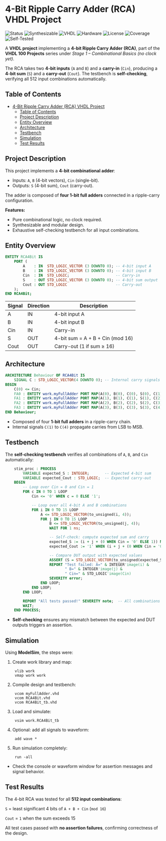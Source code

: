 # 4-Bit Ripple Carry Adder (RCA) VHDL Project
![Status](https://img.shields.io/badge/Status-Completed-brightgreen)
![Synthesizable](https://img.shields.io/badge/Synthesizable-Yes-brightgreen)
![VHDL](https://img.shields.io/badge/Language-VHDL-blue)
![Hardware](https://img.shields.io/badge/Technology-Hardware-blue)
![License](https://img.shields.io/badge/License-MIT-green)
![Coverage](https://img.shields.io/badge/Coverage-100%25-brightgreen)
![Self-Tested](https://img.shields.io/badge/Testbench%20Self%20Checking-Yes-red)

A **VHDL project** implementing a **4-bit Ripple Carry Adder (RCA)**, part of the **VHDL 100 Projects** series under *Stage 1 – Combinational Basics (no clock yet)*.

The RCA takes two **4-bit inputs** (`A` and `B`) and a **carry-in** (`Cin`), producing a **4-bit sum** (`S`) and a **carry-out** (`Cout`). The testbench is **self-checking**, verifying all 512 input combinations automatically.

## Table of Contents

- [4-Bit Ripple Carry Adder (RCA) VHDL Project](#4-bit-ripple-carry-adder-rca-vhdl-project)
  - [Table of Contents](#table-of-contents)
  - [Project Description](#project-description)
  - [Entity Overview](#entity-overview)
  - [Architecture](#architecture)
  - [Testbench](#testbench)
  - [Simulation](#simulation)
  - [Test Results](#test-results)

## Project Description

This project implements a **4-bit combinational adder**:

- Inputs: `A`, `B` (4-bit vectors), `Cin` (single-bit).
- Outputs: `S` (4-bit sum), `Cout` (carry-out).

The adder is composed of **four 1-bit full adders** connected in a ripple-carry configuration.

**Features:**

- Pure combinational logic, no clock required.
- Synthesizable and modular design.
- Exhaustive self-checking testbench for all input combinations.

## Entity Overview

```vhdl
ENTITY RCA4Bit IS
    PORT (
        A    : IN  STD_LOGIC_VECTOR (3 DOWNTO 0); -- 4-bit input A
        B    : IN  STD_LOGIC_VECTOR (3 DOWNTO 0); -- 4-bit input B
        Cin  : IN  STD_LOGIC;                     -- Carry-in
        S    : OUT STD_LOGIC_VECTOR (3 DOWNTO 0); -- 4-bit sum output
        Cout : OUT STD_LOGIC                      -- Carry-out
    );
END RCA4Bit;
```

| Signal | Direction | Description                      |
| ------ | --------- | -------------------------------- |
| A      | IN        | 4-bit input A                    |
| B      | IN        | 4-bit input B                    |
| Cin    | IN        | Carry-in                         |
| S      | OUT       | 4-bit sum = A + B + Cin (mod 16) |
| Cout   | OUT       | Carry-out (1 if sum ≥ 16)        |


## Architecture

```vhdl
ARCHITECTURE Behaviour OF RCA4Bit IS
    SIGNAL C : STD_LOGIC_VECTOR(4 DOWNTO 0); -- Internal carry signals
BEGIN
    C(0) <= Cin;
    FA0 : ENTITY work.myFullAdder PORT MAP(A(0), B(0), C(0), S(0), C(1));
    FA1 : ENTITY work.myFullAdder PORT MAP(A(1), B(1), C(1), S(1), C(2));
    FA2 : ENTITY work.myFullAdder PORT MAP(A(2), B(2), C(2), S(2), C(3));
    FA3 : ENTITY work.myFullAdder PORT MAP(A(3), B(3), C(3), S(3), C(4));
END Behaviour;
```
- Composed of four **1-bit full adders** in a ripple-carry chain.
- Internal signals `C(1)` to `C(4)` propagate carries from LSB to MSB.

## Testbench

The **self-checking testbench** verifies all combinations of `A`, `B`, and `Cin` automatically:
```vhdl
    stim_proc : PROCESS
        VARIABLE expected_S : INTEGER;       -- Expected 4-bit sum
        VARIABLE expected_Cout : STD_LOGIC;  -- Expected carry-out
    BEGIN
        -- Loop over Cin = 0 and Cin = 1
        FOR c IN 0 TO 1 LOOP
            Cin <= '0' WHEN c = 0 ELSE '1';

            -- Loop over all 4-bit A and B combinations
            FOR i IN 0 TO 15 LOOP
                A <= STD_LOGIC_VECTOR(to_unsigned(i, 4));
                FOR j IN 0 TO 15 LOOP
                    B <= STD_LOGIC_VECTOR(to_unsigned(j, 4));
                    WAIT FOR 1 ns;

                    -- Self-check: compute expected sum and carry
                    expected_S := (i + j + (0 WHEN Cin = '0' ELSE 1)) MOD 16;
                    expected_Cout := '1' WHEN (i + j + (0 WHEN Cin = '0' ELSE 1)) > 15 ELSE '0';

                    -- Compare DUT output with expected values
                    ASSERT (S = STD_LOGIC_VECTOR(to_unsigned(expected_S, 4))) AND (Cout = expected_Cout)
                    REPORT "Test failed: A=" & INTEGER'image(i) &
                           " B=" & INTEGER'image(j) &
                           " Cin=" & STD_LOGIC'image(Cin)
                    SEVERITY error;
                END LOOP;
            END LOOP;
        END LOOP;

        REPORT "All tests passed!" SEVERITY note;  -- All combinations passed
        WAIT;
    END PROCESS;
```
- **Self-checking** ensures any mismatch between the expected and DUT outputs triggers an assertion.

## Simulation
Using **ModelSim**, the steps were:

1. Create work library and map:
   ```
    vlib work
    vmap work work
   ```
2. Compile design and testbench:
   ```
    vcom myFullAdder.vhd
    vcom RCA4Bit.vhd
    vcom RCA4Bit_tb.vhd
   ```
3. Load and simulate:
   ```
    vsim work.RCA4Bit_tb
   ```
4. Optional: add all signals to waveform:
   ```
    add wave *
   ```
5. Run simulation completely:
   ```
    run -all
   ```
- Check the console or waveform window for assertion messages and signal behavior.

## Test Results
The 4-bit RCA was tested for all **512 input combinations**:

`S` = least significant 4 bits of `A + B + Cin` (`mod 16`)

`Cout` = `1` when the sum exceeds 15

All test cases passed with **no assertion failures**, confirming correctness of the design.